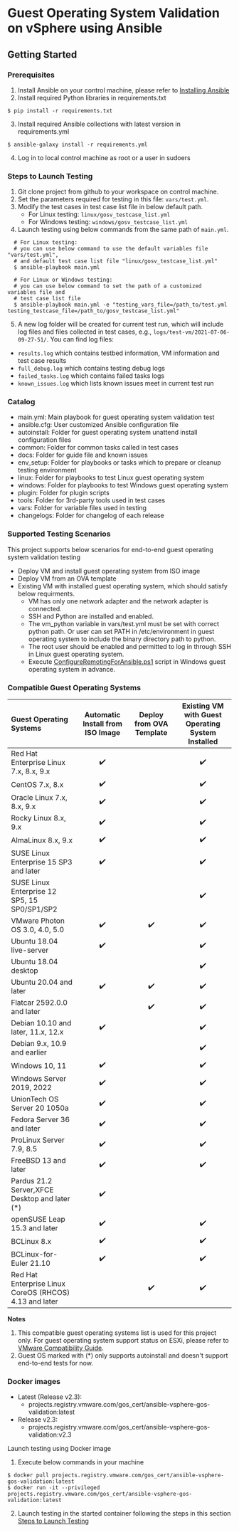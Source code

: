 # Guest Operating System Validation on vSphere using Ansible

## Getting Started

### Prerequisites
1. Install Ansible on your control machine, please refer to [Installing Ansible](https://docs.ansible.com/ansible/latest/installation_guide/intro_installation.html)
2. Install required Python libraries in requirements.txt
```
$ pip install -r requirements.txt
```
3. Install required Ansible collections with latest version in requirements.yml
```
$ ansible-galaxy install -r requirements.yml
```
4. Log in to local control machine as root or a user in sudoers

### Steps to Launch Testing
1. Git clone project from github to your workspace on control machine.
2. Set the parameters required for testing in this file: `vars/test.yml`.
3. Modify the test cases in test case list file in below default path.
   * For Linux testing: `linux/gosv_testcase_list.yml`
   * For Windows testing: `windows/gosv_testcase_list.yml`
4. Launch testing using below commands from the same path of `main.yml`.
```
  # For Linux testing:
  # you can use below command to use the default variables file "vars/test.yml",
  # and default test case list file "linux/gosv_testcase_list.yml"
  $ ansible-playbook main.yml

  # For Linux or Windows testing:
  # you can use below command to set the path of a customized variables file and
  # test case list file
  $ ansible-playbook main.yml -e "testing_vars_file=/path_to/test.yml testing_testcase_file=/path_to/gosv_testcase_list.yml"
```
5. A new log folder will be created for current test run, which will include log files and files collected in test cases, e.g., `logs/test-vm/2021-07-06-09-27-51/`. You can find log files:
  * `results.log` which contains testbed information, VM information and test case results
  * `full_debug.log` which contains testing debug logs
  * `failed_tasks.log` which contains failed tasks logs
  * `known_issues.log` which lists known issues meet in current test run

### Catalog
* main.yml: Main playbook for guest operating system validation test
* ansible.cfg: User customized Ansible configuration file
* autoinstall: Folder for guest operating system unattend install configuration files
* common: Folder for common tasks called in test cases
* docs: Folder for guide file and known issues
* env_setup: Folder for playbooks or tasks which to prepare or cleanup testing environment
* linux: Folder for playbooks to test Linux guest operating system
* windows: Folder for playbooks to test Windows guest operating system
* plugin: Folder for plugin scripts
* tools: Folder for 3rd-party tools used in test cases
* vars: Folder for variable files used in testing
* changelogs: Folder for changelog of each release 

### Supported Testing Scenarios
This project supports below scenarios for end-to-end guest operating system validation testing 
* Deploy VM and install guest operating system from ISO image
* Deploy VM from an OVA template
* Existing VM with installed guest operating system, which should satisfy below requirments.
  * VM has only one network adapter and the network adapter is connected.
  * SSH and Python are installed and enabled.
  * The vm_python variable in vars/test.yml must be set with correct python path. Or user can set PATH in /etc/environment in guest operating system to include the binary directory path to python.
  * The root user should be enabled and permitted to log in through SSH in Linux guest operating system.
  * Execute [ConfigureRemotingForAnsible.ps1](https://github.com/ansible/ansible/blob/devel/examples/scripts/ConfigureRemotingForAnsible.ps1) script in Windows guest operating system in advance.

### Compatible Guest Operating Systems

| Guest Operating Systems                       | Automatic Install from ISO Image | Deploy from OVA Template | Existing VM with Guest Operating System Installed |
|:----------------------------------------------| :------------------------------: | :----------------------: | :--------------------------------: |
| Red Hat Enterprise Linux 7.x, 8.x, 9.x        | :heavy_check_mark:               |                          | :heavy_check_mark:                 |
| CentOS 7.x, 8.x                               | :heavy_check_mark:               |                          | :heavy_check_mark:                 |
| Oracle Linux 7.x, 8.x, 9.x                    | :heavy_check_mark:               |                          | :heavy_check_mark:                 |
| Rocky Linux 8.x, 9.x                          | :heavy_check_mark:               |                          | :heavy_check_mark:                 |
| AlmaLinux 8.x, 9.x                            | :heavy_check_mark:               |                          | :heavy_check_mark:                 |
| SUSE Linux Enterprise 15 SP3 and later        | :heavy_check_mark:               |                          | :heavy_check_mark:                 |
| SUSE Linux Enterprise 12 SP5, 15 SP0/SP1/SP2  |                                  |                          | :heavy_check_mark:                 |
| VMware Photon OS 3.0, 4.0, 5.0                | :heavy_check_mark:               | :heavy_check_mark:       | :heavy_check_mark:                 |
| Ubuntu 18.04 live-server                      | :heavy_check_mark:               |                          | :heavy_check_mark:                 |
| Ubuntu 18.04 desktop                          |                                  |                          | :heavy_check_mark:                 |
| Ubuntu 20.04 and later                        | :heavy_check_mark:               | :heavy_check_mark:       | :heavy_check_mark:                 |
| Flatcar 2592.0.0 and later                    |                                  | :heavy_check_mark:       | :heavy_check_mark:                 |
| Debian 10.10 and later, 11.x, 12.x            | :heavy_check_mark:               |                          | :heavy_check_mark:                 |
| Debian 9.x, 10.9 and earlier                  |                                  |                          | :heavy_check_mark:                 |
| Windows 10, 11                                | :heavy_check_mark:               |                          | :heavy_check_mark:                 |
| Windows Server 2019, 2022                     | :heavy_check_mark:               |                          | :heavy_check_mark:                 |
| UnionTech OS Server 20 1050a                  | :heavy_check_mark:               |                          | :heavy_check_mark:                 |
| Fedora Server 36 and later                    | :heavy_check_mark:               |                          | :heavy_check_mark:                 |
| ProLinux Server 7.9, 8.5                      | :heavy_check_mark:               |                          | :heavy_check_mark:                 |
| FreeBSD 13 and later                          | :heavy_check_mark:               |                          | :heavy_check_mark:                 |
| Pardus 21.2 Server,XFCE Desktop and later (*) | :heavy_check_mark:               |                          |                                   |
| openSUSE Leap 15.3 and later                  | :heavy_check_mark:               |                          | :heavy_check_mark:                 |
| BCLinux 8.x                                   | :heavy_check_mark:               |                          | :heavy_check_mark:                 |
| BCLinux-for-Euler 21.10                       | :heavy_check_mark:               |                          | :heavy_check_mark:                 |
| Red Hat Enterprise Linux CoreOS (RHCOS) 4.13 and later                    |                                  | :heavy_check_mark:       | :heavy_check_mark:                 |

**Notes**
1. This compatible guest operating systems list is used for this project only. For guest operating system support status on ESXi, please refer to [VMware Compatibility Guide](https://www.vmware.com/resources/compatibility/search.php?deviceCategory=software&testConfig=16).
2. Guest OS marked with (*) only supports autoinstall and doesn't support end-to-end tests for now.

### Docker images
* Latest (Release v2.3):
  * projects.registry.vmware.com/gos_cert/ansible-vsphere-gos-validation:latest
* Release v2.3:
  * projects.registry.vmware.com/gos_cert/ansible-vsphere-gos-validation:v2.3

Launch testing using Docker image
1. Execute below commands in your machine
```
$ docker pull projects.registry.vmware.com/gos_cert/ansible-vsphere-gos-validation:latest
$ docker run -it --privileged projects.registry.vmware.com/gos_cert/ansible-vsphere-gos-validation:latest
```
2. Launch testing in the started container following the steps in this section [Steps to Launch Testing](#steps-to-launch-testing)
